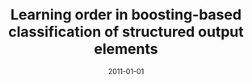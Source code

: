 ---
# Documentation: https://wowchemy.com/docs/managing-content/

title: Learning order in boosting-based classification of structured output elements
subtitle: ''
summary: ''
authors:
- kajdanowicz
- kazienko
tags: []
categories: []
date: '2011-01-01'
lastmod: 2022-10-07T05:14:51Z
featured: false
draft: false

# Featured image
# To use, add an image named `featured.jpg/png` to your page's folder.
# Focal points: Smart, Center, TopLeft, Top, TopRight, Left, Right, BottomLeft, Bottom, BottomRight.
image:
  caption: ''
  focal_point: ''
  preview_only: false

# Projects (optional).
#   Associate this post with one or more of your projects.
#   Simply enter your project's folder or file name without extension.
#   E.g. `projects = ["internal-project"]` references `content/project/deep-learning/index.md`.
#   Otherwise, set `projects = []`.
projects: []
publishDate: '2022-10-07T05:14:50.832058Z'
publication_types:
- '1'
abstract: ''
publication: ''
---